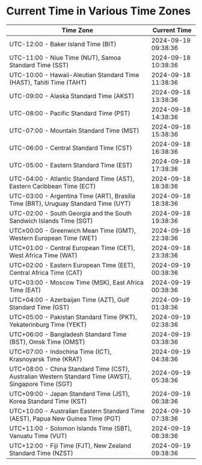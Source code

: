 # Current Time in Various Time Zones

| Time Zone | Current Time |
|-----------|--------------|
| UTC-12:00 - Baker Island Time (BIT) | 2024-09-19 09:38:36 |
| UTC-11:00 - Niue Time (NUT), Samoa Standard Time (SST) | 2024-09-18 10:38:36 |
| UTC-10:00 - Hawaii-Aleutian Standard Time (HAST), Tahiti Time (TAHT) | 2024-09-18 11:38:36 |
| UTC-09:00 - Alaska Standard Time (AKST) | 2024-09-18 13:38:36 |
| UTC-08:00 - Pacific Standard Time (PST) | 2024-09-18 14:38:36 |
| UTC-07:00 - Mountain Standard Time (MST) | 2024-09-18 15:38:36 |
| UTC-06:00 - Central Standard Time (CST) | 2024-09-18 16:38:36 |
| UTC-05:00 - Eastern Standard Time (EST) | 2024-09-18 17:38:36 |
| UTC-04:00 - Atlantic Standard Time (AST), Eastern Caribbean Time (ECT) | 2024-09-18 18:38:36 |
| UTC-03:00 - Argentina Time (ART), Brasília Time (BRT), Uruguay Standard Time (UYT) | 2024-09-18 18:38:36 |
| UTC-02:00 - South Georgia and the South Sandwich Islands Time (SGT) | 2024-09-18 19:38:36 |
| UTC±00:00 - Greenwich Mean Time (GMT), Western European Time (WET) | 2024-09-18 22:38:36 |
| UTC+01:00 - Central European Time (CET), West Africa Time (WAT) | 2024-09-18 23:38:36 |
| UTC+02:00 - Eastern European Time (EET), Central Africa Time (CAT) | 2024-09-19 00:38:36 |
| UTC+03:00 - Moscow Time (MSK), East Africa Time (EAT) | 2024-09-19 00:38:36 |
| UTC+04:00 - Azerbaijan Time (AZT), Gulf Standard Time (GST) | 2024-09-19 01:38:36 |
| UTC+05:00 - Pakistan Standard Time (PKT), Yekaterinburg Time (YEKT) | 2024-09-19 02:38:36 |
| UTC+06:00 - Bangladesh Standard Time (BST), Omsk Time (OMST) | 2024-09-19 03:38:36 |
| UTC+07:00 - Indochina Time (ICT), Krasnoyarsk Time (KRAT) | 2024-09-19 04:38:36 |
| UTC+08:00 - China Standard Time (CST), Australian Western Standard Time (AWST), Singapore Time (SGT) | 2024-09-19 05:38:36 |
| UTC+09:00 - Japan Standard Time (JST), Korea Standard Time (KST) | 2024-09-19 06:38:36 |
| UTC+10:00 - Australian Eastern Standard Time (AEST), Papua New Guinea Time (PGT) | 2024-09-19 07:38:36 |
| UTC+11:00 - Solomon Islands Time (SBT), Vanuatu Time (VUT) | 2024-09-19 08:38:36 |
| UTC+12:00 - Fiji Time (FJT), New Zealand Standard Time (NZST) | 2024-09-19 09:38:36 |
